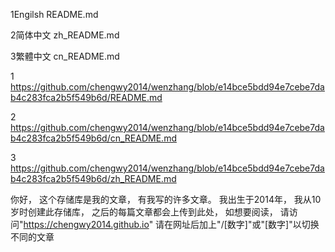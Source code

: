 1Engilsh README.md

2简体中文 zh_README.md

3繁體中文 cn_README.md

1 https://github.com/chengwy2014/wenzhang/blob/e14bce5bdd94e7cebe7dab4c283fca2b5f549b6d/README.md

2 https://github.com/chengwy2014/wenzhang/blob/e14bce5bdd94e7cebe7dab4c283fca2b5f549b6d/cn_README.md

3 https://github.com/chengwy2014/wenzhang/blob/e14bce5bdd94e7cebe7dab4c283fca2b5f549b6d/zh_README.md

你好，
这个存储库是我的文章，
有我写的许多文章。
我出生于2014年，
我从10岁时创建此存储库，
之后的每篇文章都会上传到此处，
如想要阅读，
请访问"https://chengwy2014.github.io"
请在网址后加上"/[数字]"或"[数字]"以切换不同的文章
